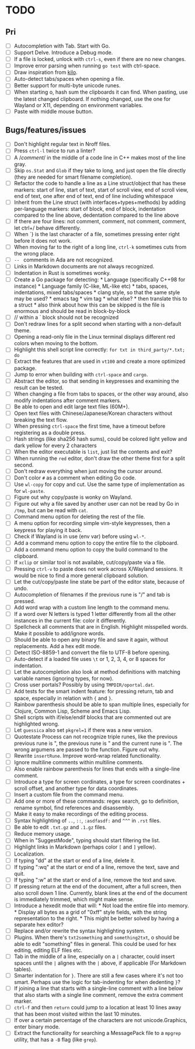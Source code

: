 # TODO

## Pri

- [ ] Autocompletion with Tab. Start with Go.
- [ ] Support Delve. Introduce a Debug mode.
- [ ] If a file is locked, unlock with `ctrl-s`, even if there are no new changes.
- [ ] Improve error parsing when running `go test` with ctrl-space.
- [ ] Draw inspiration from [kilo](https://github.com/antirez/kilo).
- [ ] Auto-detect tabs/spaces when opening a file.
- [ ] Better support for multi-byte unicode runes.
- [ ] When starting o, hash sum the clipboards it can find. When pasting, use the latest changed clipboard. If nothing changed, use the one for Wayland or X11, depending on environment variables.
- [ ] Paste with middle mouse button.

## Bugs/features/issues

- [ ] Don't highlight regular text in Nroff files.
- [ ] Press `ctrl-l` twice to run a linter?
- [ ] A /*comment*/ in the middle of a code line in C++ makes most of the line gray.
- [ ] Skip `os.Stat` and `Glob` if they take to long, and just open the file directly (they are needed for smart filename completion).
- [ ] Refactor the code to handle a line as a Line struct/object that has these markers: start of line, start of text, start of scroll view, end of scroll view, end of text, one after end of text, end of line including whitespace
- [ ] Inherit from the Line struct (with interfaces+types+methods) by adding per-language markers: start of block, end of block, indentation compared to the line above, dedentation compared to the line above
- [ ] If there are four lines: not comment, comment, not comment, comment, let ctrl+/ behave differently.
- [ ] When `} is the last character of a file, sometimes pressing enter right before it does not work.
- [ ] When moving far to the right of a long line, `ctrl-k` sometimes cuts from the wrong place.
- [ ] `-- ` comments in Ada are not recognized.
- [ ] Links in Markdown documents are not always recognized.
- [ ] Indentation in Rust is sometimes wonky.
- [ ] Create a Go package for detecting:
      * Language (specifically C++98 for instance)
      * Language family (C-like, ML-like etc)
      * tabs, spaces, indentations, mixed tabs/spaces
      * clang style, so that the same style may be used?
      * emacs tag
      * vim tag
      * what else?
      * then translate this to a struct
      * also think about how this can be skipped is the file is enormous and should be read in block-by-block
- [ ] // within a ` block should not be recognized
- [ ] Don't redraw lines for a split second when starting with a non-default theme.
- [ ] Opening a read-only file in the Linux terminal displays different red colors when moving to the bottom.
- [ ] Highlight this shell script line correctly: `for txt in third_party/*.txt; do`
- [ ] Extract the features that are used in `vt100` and create a more optimized package.
- [ ] Jump to error when building with `ctrl-space` and `cargo`.
- [ ] Abstract the editor, so that sending in keypresses and examining the result can be tested.
- [ ] When changing a file from tabs to spaces, or the other way around, also modify indentations after comment markers.
- [ ] Be able to open and edit large text files (60M+).
- [ ] Open text files with Chinese/Japanese/Korean characters without breaking the text flow.
- [ ] When pressing `ctrl-space` the first time, have a timeout before registering as a double press.
- [ ] Hash strings (like sha256 hash sums), could be colored light yellow and dark yellow for every 2 characters
- [ ] When the editor executable is `list`, just list the contents and exit?
- [ ] When running the `red` editor, don't draw the other theme first for a split second.
- [ ] Don't redraw everything when just moving the cursor around.
- [ ] Don't color `#` as a comment when editing Go code.
- [ ] Use `wl-copy` for copy and cut. Use the same type of implementation as for `wl-paste`.
- [ ] Figure out why copy/paste is wonky on Wayland.
- [ ] Figure out why a file saved by another user can not be read by Go in `/tmp`, but can be read with `cat`.
- [ ] Command menu option for deleting the rest of the file.
- [ ] A menu option for recording simple vim-style keypresses, then a keypress for playing it back.
- [ ] Check if Wayland is in use (env var) before using `wl-*`.
- [ ] Add a command menu option to copy the entire file to the clipboard.
- [ ] Add a command menu option to copy the build command to the clipboard.
- [ ] If `xclip` or similar tool is not available, cut/copy/paste via a file.
- [ ] Pressing `ctrl-v` to paste does not work across X/Wayland sessions. It would be nice to find a more general clipboard solution.
- [ ] Let the cut/copy/paste line state be part of the editor state, because of undo.
- [ ] Autocompletion of filenames if the previous rune is "/" and tab is pressed.
- [ ] Add word wrap with a custom line length to the command menu.
- [ ] If a word over N letters is typed 1 letter differently from all the other instances in the current file: color it differently.
- [ ] Spellcheck all comments that are in English. Highlight misspelled words. Make it possible to add/ignore words.
- [ ] Should be able to open any binary file and save it again, without replacements. Add a hex edit mode.
- [ ] Detect ISO-8859-1 and convert the file to UTF-8 before opening.
- [ ] Auto-detect if a loaded file uses `\t` or 1, 2, 3, 4, or 8 spaces for indentation.
- [ ] Let the autocompletion also look at method definitions with matching variable names (ignoring types, for now).
- [ ] Cross user portals? Possibly by using `TMPDIR/oportal.dat`.
- [ ] Add tests for the smart indent feature: for pressing return, tab and space, especially in relation with `{` and `}`.
- [ ] Rainbow parenthesis should be able to span multiple lines, especially for Clojure, Common Lisp, Scheme and Emacs Lisp.
- [ ] Shell scripts with if/else/endif blocks that are commented out are highlighted wrong.
- [ ] Let `guessica` also set `pkgrel=1` if there was a new version.
- [ ] Quotestate Process can not recognize triple runes, like the previous
      previous rune is ", the previous rune is " and the current rune is ".
      The wrong argumens are passed to the function. Figure out why.
- [ ] Rewrite `insertRune`. Improve word-wrap related functionality.
- [ ] Ignore multiline comments within multiline comments.
- [ ] Also enable rainbow parenthesis for lines that ends with a single-line comment.
- [ ] Introduce a type for screen cordinates, a type for screen coordinates + scroll offset, and another type for data coordinates.
- [ ] Insert a custom file from the command menu.
- [ ] Add one or more of these commands: regex search,
      go to definition, rename symbol, find references and disassembly.
- [ ] Make it easy to make recordings of the editing process.
- [ ] Syntax highlighting of `..`, `::`, `:asdfasdf:` and `^^^` in `.rst` files.
- [ ] Be able to edit `.txt.gz` and `.1.gz` files.
- [ ] Reduce memory usage.
- [ ] When in "SuggestMode", typing should start filtering the list.
- [ ] Highlight links in Markdown (perhaps color `[` and `]` yellow).
- [ ] Localization.
- [ ] If typing "dd" at the start or end of a line, delete it.
- [ ] If typing ":wq" at the start or end of a line, remove the text, save and quit.
- [ ] If typing ":w" at the start or end of a line, remove the text and save.
- [ ] If pressing return at the end of the document, after a full screen, then also scroll down 1 line.
      Currently, blank lines at the end of the document is immediately trimmed, which might make sense.
- [ ] Introduce a hexedit mode that will:
      * Not load the entire file into memory.
      * Display all bytes as a grid of "0xff" style fields, with the string representation to the right.
      * This might be better solved by having a separate hex editor?
- [ ] Replace and/or rewrite the syntax highlighting system.
- [ ] Plugins. When there's `txt2something` and `something2txt`, o should be able to edit "something" files in general.
      This could be used for hex editing, editing ELF files etc.
- [ ] Tab in the middle of a line, especially on a `|` character, could insert spaces until the `|` alignes with the `|` above, if applicable
      (For Markdown tables).
- [ ] Smarter indentation for `}`. There are still a few cases where it's not too smart.
      Perhaps use the logic for tab-indenting for when dedenting `}`?
- [ ] If joining a line that starts with a single-line comment with a line below that also starts with a single line comment,
      remove the extra comment marker.
- [ ] `ctrl-f` and then `return` could jump to a location at least 10 lines away that has been most visited within the last 10
      minutes.
- [ ] If over a certain percentage of the characters are not unicode.Graphics, enter binary mode.
- [ ] Extract the functionality for searching a MessagePack file to a `mpgrep` utility, that has a `-B` flag (like `grep`).
